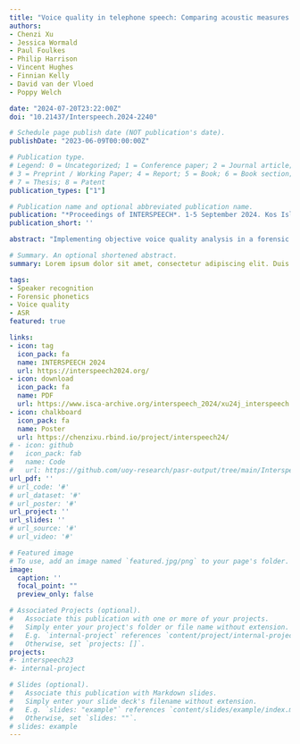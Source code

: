 ```yaml
---
title: "Voice quality in telephone speech: Comparing acoustic measures between VoIP telephone and high-quality recordings"
authors:
- Chenzi Xu
- Jessica Wormald
- Paul Foulkes
- Philip Harrison
- Vincent Hughes
- Finnian Kelly
- David van der Vloed
- Poppy Welch

date: "2024-07-20T23:22:00Z"
doi: "10.21437/Interspeech.2024-2240"

# Schedule page publish date (NOT publication's date).
publishDate: "2023-06-09T00:00:00Z"

# Publication type.
# Legend: 0 = Uncategorized; 1 = Conference paper; 2 = Journal article;
# 3 = Preprint / Working Paper; 4 = Report; 5 = Book; 6 = Book section;
# 7 = Thesis; 8 = Patent
publication_types: ["1"]

# Publication name and optional abbreviated publication name.
publication: "*Proceedings of INTERSPEECH*. 1-5 September 2024. Kos Island, Greece. pp. 1570-1574"
publication_short: ''

abstract: "Implementing objective voice quality analysis in a forensic context is challenging. Forensic samples often involve telephone transmission, yet little is known about the impact of telecommunication channels on the acoustic measures of voice quality. This study compares the acoustics of laryngeal voice qualities (breathy, creaky, and modal) in controlled production of continuous English speech under two recording conditions: studio (headband microphone) and VoIP (simultaneously over a telephone line). A wide range of voice quality measures were extracted, including spectral tilts and harmonics-to-noise ratios, cepstral peak prominence (CPP), f0, and formants. Through comparative acoustic and linear discriminant analysis, this study identifies measures susceptible to recording conditions and those that robustly contribute to the differentiation of voice qualities in telephone recordings. Harmonic amplitudes H1H2c and H1c, CPP, and f0 are most reliable voice quality measures across studio and VoIP conditions."

# Summary. An optional shortened abstract.
summary: Lorem ipsum dolor sit amet, consectetur adipiscing elit. Duis posuere tellus ac convallis placerat. Proin tincidunt magna sed ex sollicitudin condimentum.

tags:
- Speaker recognition
- Forensic phonetics
- Voice quality
- ASR
featured: true

links:
- icon: tag
  icon_pack: fa
  name: INTERSPEECH 2024
  url: https://interspeech2024.org/
- icon: download
  icon_pack: fa
  name: PDF
  url: https://www.isca-archive.org/interspeech_2024/xu24j_interspeech.pdf
- icon: chalkboard
  icon_pack: fa
  name: Poster
  url: https://chenzixu.rbind.io/project/interspeech24/
# - icon: github
#   icon_pack: fab
#   name: Code
#   url: https://github.com/uoy-research/pasr-output/tree/main/Interspeech_23_Calibration
url_pdf: ''
# url_code: '#'
# url_dataset: '#'
# url_poster: '#'
url_project: ''
url_slides: ''
# url_source: '#'
# url_video: '#'

# Featured image
# To use, add an image named `featured.jpg/png` to your page's folder. 
image:
  caption: ''
  focal_point: ""
  preview_only: false

# Associated Projects (optional).
#   Associate this publication with one or more of your projects.
#   Simply enter your project's folder or file name without extension.
#   E.g. `internal-project` references `content/project/internal-project/index.md`.
#   Otherwise, set `projects: []`.
projects:
#- interspeech23
#- internal-project

# Slides (optional).
#   Associate this publication with Markdown slides.
#   Simply enter your slide deck's filename without extension.
#   E.g. `slides: "example"` references `content/slides/example/index.md`.
#   Otherwise, set `slides: ""`.
# slides: example
---
```



